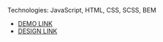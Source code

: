 Technologies: JavaScript, HTML, CSS, SCSS, BEM

  - [DEMO LINK](https://ViktorBachynskyi.github.io/<repo_name>/)
  - [DESIGN LINK](https://www.figma.com/file/cRBCqE06cDrY3s4jX7h3iY/%D0%9D%D0%90%D0%9C%D0%A3-(Edit)?node-id=0%3A1)
